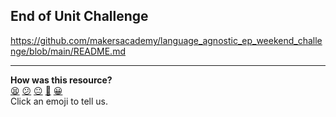 ## End of Unit Challenge

https://github.com/makersacademy/language_agnostic_ep_weekend_challenge/blob/main/README.md

<!-- BEGIN GENERATED SECTION DO NOT EDIT -->

---

**How was this resource?**  
[😫](https://airtable.com/shrUJ3t7KLMqVRFKR?prefill_Repository=makersacademy/course&prefill_File=engineering_projects/csharp/end_of_unit_challenge.md&prefill_Sentiment=😫) [😕](https://airtable.com/shrUJ3t7KLMqVRFKR?prefill_Repository=makersacademy/course&prefill_File=engineering_projects/csharp/end_of_unit_challenge.md&prefill_Sentiment=😕) [😐](https://airtable.com/shrUJ3t7KLMqVRFKR?prefill_Repository=makersacademy/course&prefill_File=engineering_projects/csharp/end_of_unit_challenge.md&prefill_Sentiment=😐) [🙂](https://airtable.com/shrUJ3t7KLMqVRFKR?prefill_Repository=makersacademy/course&prefill_File=engineering_projects/csharp/end_of_unit_challenge.md&prefill_Sentiment=🙂) [😀](https://airtable.com/shrUJ3t7KLMqVRFKR?prefill_Repository=makersacademy/course&prefill_File=engineering_projects/csharp/end_of_unit_challenge.md&prefill_Sentiment=😀)  
Click an emoji to tell us.

<!-- END GENERATED SECTION DO NOT EDIT -->
